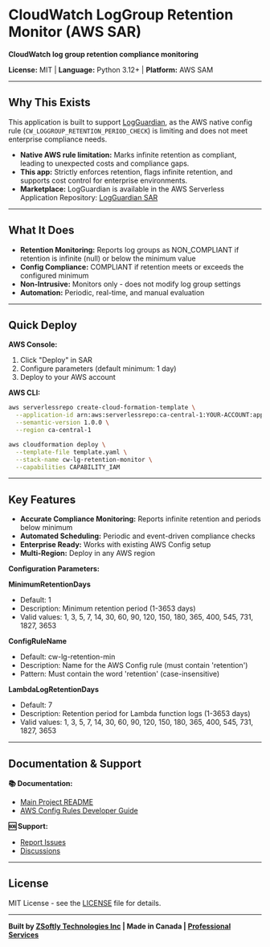 

# CloudWatch LogGroup Retention Monitor (AWS SAR)

**CloudWatch log group retention compliance monitoring**

**License:** MIT | **Language:** Python 3.12+ | **Platform:** AWS SAM

---

## Why This Exists

This application is built to support [LogGuardian](https://github.com/zsoftly/logguardian), as the AWS native config rule (`CW_LOGGROUP_RETENTION_PERIOD_CHECK`) is limiting and does not meet enterprise compliance needs.

- **Native AWS rule limitation:** Marks infinite retention as compliant, leading to unexpected costs and compliance gaps.
- **This app:** Strictly enforces retention, flags infinite retention, and supports cost control for enterprise environments.
- **Marketplace:** LogGuardian is available in the AWS Serverless Application Repository: [LogGuardian SAR](https://serverlessrepo.aws.amazon.com/applications/ca-central-1/410129828371/LogGuardian)

---

## What It Does

- **Retention Monitoring:** Reports log groups as NON_COMPLIANT if retention is infinite (null) or below the minimum value
- **Config Compliance:** COMPLIANT if retention meets or exceeds the configured minimum
- **Non-Intrusive:** Monitors only - does not modify log group settings
- **Automation:** Periodic, real-time, and manual evaluation

---

## Quick Deploy

**AWS Console:**
1. Click "Deploy" in SAR
2. Configure parameters (default minimum: 1 day)
3. Deploy to your AWS account

**AWS CLI:**
```bash
aws serverlessrepo create-cloud-formation-template \
  --application-id arn:aws:serverlessrepo:ca-central-1:YOUR-ACCOUNT:applications/CloudWatch-LogGroup-Retention-Monitor \
  --semantic-version 1.0.0 \
  --region ca-central-1

aws cloudformation deploy \
  --template-file template.yaml \
  --stack-name cw-lg-retention-monitor \
  --capabilities CAPABILITY_IAM
```

---

## Key Features

- **Accurate Compliance Monitoring:** Reports infinite retention and periods below minimum
- **Automated Scheduling:** Periodic and event-driven compliance checks
- **Enterprise Ready:** Works with existing AWS Config setup
- **Multi-Region:** Deploy in any AWS region

**Configuration Parameters:**

**MinimumRetentionDays**
- Default: 1
- Description: Minimum retention period (1-3653 days)
- Valid values: 1, 3, 5, 7, 14, 30, 60, 90, 120, 150, 180, 365, 400, 545, 731, 1827, 3653

**ConfigRuleName**
- Default: cw-lg-retention-min
- Description: Name for the AWS Config rule (must contain 'retention')
- Pattern: Must contain the word 'retention' (case-insensitive)

**LambdaLogRetentionDays**
- Default: 7
- Description: Retention period for Lambda function logs (1-3653 days)
- Valid values: 1, 3, 5, 7, 14, 30, 60, 90, 120, 150, 180, 365, 400, 545, 731, 1827, 3653

---

## Documentation & Support

**📚 Documentation:**
- [Main Project README](https://github.com/zsoftly/aws-config-rules)
- [AWS Config Rules Developer Guide](https://docs.aws.amazon.com/config/latest/developerguide/evaluate-config.html)

**🆘 Support:**
- [Report Issues](https://github.com/zsoftly/aws-config-rules/issues)
- [Discussions](https://github.com/zsoftly/aws-config-rules/discussions)

---

## License

MIT License - see the [LICENSE](https://github.com/zsoftly/aws-config-rules/blob/main/LICENSE) file for details.

---

**Built by [ZSoftly Technologies Inc](https://zsoftly.com) | Made in Canada | [Professional Services](https://cloud.zsoftly.com/)**
